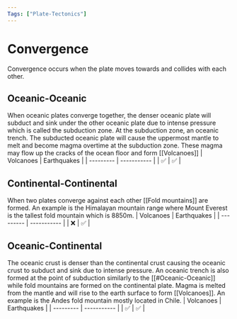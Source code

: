```yaml
---
Tags: ["Plate-Tectonics"]
---
```

# Convergence
Convergence occurs when the plate moves towards and collides with each other.
## Oceanic-Oceanic
When oceanic plates converge together, the denser oceanic plate will subduct and sink under the other oceanic plate due to intense pressure which is called the subduction zone. At the subduction zone, an oceanic trench. The subducted oceanic plate will cause the uppermost mantle to melt and become magma overtime at the subduction zone. 
These magma may flow up the cracks of the ocean floor and form [[Volcanoes]]
| Volcanoes | Earthquakes |
| --------- | ----------- |
| ✅        | ✅          | 
## Continental-Continental
When two plates converge against each other [[Fold mountains]] are formed. An example is the Himalayan mountain range where Mount Everest is the tallest fold mountain which is 8850m.
| Volcanoes | Earthquakes |
| --------- | ----------- |
| ❌        | ✅          | 
## Oceanic-Continental
The oceanic crust is denser than the continental crust causing the oceanic crust to subduct and sink due to intense pressure. An oceanic trench is also formed at the point of subduction similarly to the [[#Oceanic-Oceanic]] while fold mountains are formed on the continental plate. Magma is melted from the mantle and will rise to the earth surface to form [[Volcanoes]]. An example is the Andes fold mountain mostly located in Chile. 
| Volcanoes | Earthquakes |
| --------- | ----------- |
| ✅        | ✅          | 